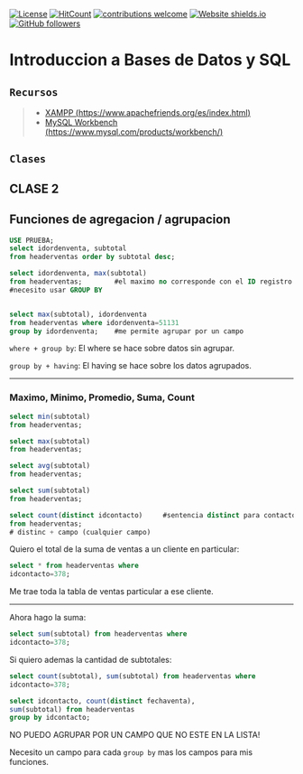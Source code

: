 [![License](https://img.shields.io/badge/licence-GPL--3.0-blue.svg)](https://raw.githubusercontent.com/luchist/Capacitacion-Accenture-2018/master/LICENSE)
[![HitCount](http://hits.dwyl.io/luchist/Capacitacion-Accenture-2018.svg)](http://hits.dwyl.io/luchist/Capacitacion-Accenture-2018)
[![contributions welcome](https://img.shields.io/badge/contributions-welcome-brightgreen.svg?style=flat)](https://github.com/luchist/Capacitacion-Accenture-2018/issues)
[![Website shields.io](https://img.shields.io/website-up-down-green-red/https/luchist.github.io/Capacitacion-Accenture-2018.svg)](https://luchist.github.io/Capacitacion-Accenture-2018/)
[![GitHub followers](https://img.shields.io/github/followers/luchist.svg?style=social&label=Follow&maxAge=2592000)](https://github.com/luchist?tab=followers)



# Introduccion a Bases de Datos y SQL

## `Recursos`


> * [XAMPP (https://www.apachefriends.org/es/index.html)](https://www.apachefriends.org/es/index.html)
> * [MySQL Workbench (https://www.mysql.com/products/workbench/)](https://www.mysql.com/products/workbench/)

## `Clases`

## CLASE 2
## Funciones de agregacion / agrupacion

```SQL
USE PRUEBA;
select idordenventa, subtotal
from headerventas order by subtotal desc;

select idordenventa, max(subtotal)
from headerventas;        #el maximo no corresponde con el ID registro!!!
#necesito usar GROUP BY


select max(subtotal), idordenventa
from headerventas where idordenventa=51131
group by idordenventa;    #me permite agrupar por un campo
```

`where + group by`: El where se hace sobre datos sin agrupar.

`group by + having`:  El having se hace sobre los datos agrupados.

---

### Maximo, Minimo, Promedio, Suma, Count
```SQL
select min(subtotal)
from headerventas;

select max(subtotal)
from headerventas;

select avg(subtotal)
from headerventas;

select sum(subtotal)
from headerventas;

select count(distinct idcontacto)     #sentencia distinct para contactos unicos de la tabla
from headerventas;
# distinc + campo (cualquier campo)
```

Quiero el total de la suma de ventas a un cliente en particular:
```SQL
select * from headerventas where
idcontacto=378;
```
Me trae toda la tabla de ventas particular a ese cliente.

---

Ahora hago la suma:
```SQL
select sum(subtotal) from headerventas where
idcontacto=378;
```

Si quiero ademas la cantidad de subtotales:
```SQL
select count(subtotal), sum(subtotal) from headerventas where
idcontacto=378;
```

```SQL
select idcontacto, count(distinct fechaventa),
sum(subtotal) from headerventas
group by idcontacto;
```
NO PUEDO AGRUPAR POR UN CAMPO QUE NO ESTE EN LA LISTA!

Necesito un campo para cada `group by` mas los campos para mis funciones.
